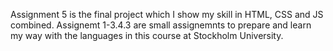 Assignment 5 is the final project which I show my skill in HTML, CSS and JS combined.
Assignemt 1-3.4.3 are small assignemnts to prepare and learn my way with the languages in this course at Stockholm University.
